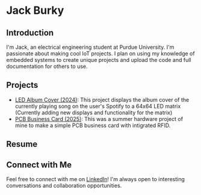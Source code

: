 # Jack Burky

## Introduction

I'm Jack, an electrical engineering student at Purdue University. I'm passionate about making cool IoT projects.
I plan on using my knowledge of embedded systems to create unique projects and upload the code and full documentation for others to use.

##  Projects

- [LED Album Cover (2024)](https://github.com/jsburky/LED-Album-Cover): This project displays the album cover of the currently playing song on the user's Spotify to a 64x64 LED matrix (Currently adding new displays and functionality for the matrix)
- [PCB Business Card (2025)](https://github.com/jsburky/pcb-business-card): This was a summer hardware project of mine to make a simple PCB business card with intigrated RFID.

## Resume

##  Connect with Me

Feel free to connect with me on [LinkedIn](https://www.linkedin.com/in/jack-burky-8b88a6270/)! I'm always open to interesting conversations and collaboration opportunities.


